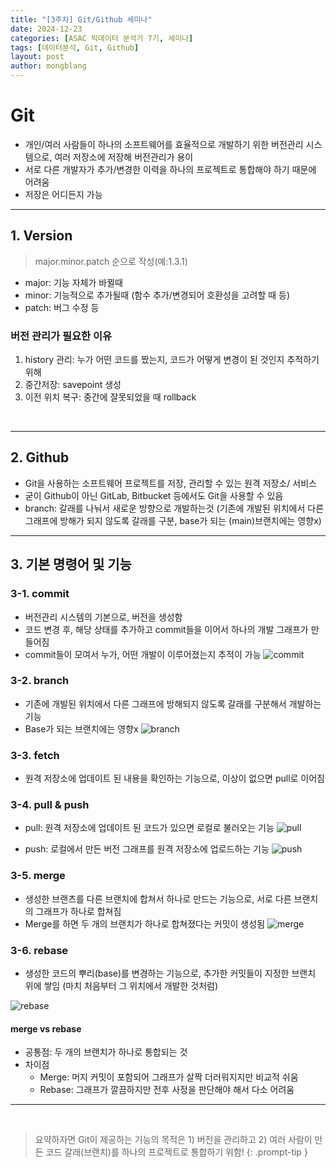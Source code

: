```yaml
---
title: "[3주차] Git/Github 세미나"
date: 2024-12-23
categories: [ASAC 빅데이터 분석가 7기, 세미나]
tags: [데이터분석, Git, Github]
layout: post
author: mongblang
---
```


# Git
- 개인/여러 사람들이 하나의 소프트웨어를 효율적으로 개발하기 위한 버전관리 시스템으로, 여러 저장소에 저장해 버전관리가 용이
- 서로 다른 개발자가 추가/변경한 이력을 하나의 프로젝트로 통합해야 하기 때문에 어려움
- 저장은 어디든지 가능

---

## 1. Version
> major.minor.patch 순으로 작성(예:1.3.1)

- major: 기능 자체가 바뀔때 
- minor: 기능적으로 추가될때 (함수 추가/변경되어 호환성을 고려할 때 등) 
- patch: 버그 수정 등 

### 버전 관리가 필요한 이유
1. history 관리: 누가 어떤 코드를 짰는지, 코드가 어떻게 변경이 된 것인지 추적하기 위해
2. 중간저장: savepoint 생성 
3. 이전 위치 복구: 중간에 잘못되었을 때 rollback

&nbsp;  

---

## 2. Github
- Git을 사용하는 소프트웨어 프로젝트를 저장, 관리할 수 있는 원격 저장소/ 서비스 
- 굳이 Github이 아닌 GitLab, Bitbucket 등에서도 Git을 사용할 수 있음 
- branch: 갈래를 나눠서 새로운 방향으로 개발하는것 (기존에 개발된 위치에서 다른 그래프에 방해가 되지 않도록 갈래를 구분, base가 되는 (main)브랜치에는 영향x) 

---

## 3. 기본 명령어 및 기능
### 3-1. commit
- 버전관리 시스템의 기본으로, 버전을 생성함
- 코드 변경 후, 해당 상태를 추가하고 commit들을 이어서 하나의 개발 그래프가 만들어짐
- commit들이 모여서 누가, 어떤 개발이 이루어졌는지 추적이 가능
![commit](https://github.com/user-attachments/assets/380e5e06-c93c-4a69-beb4-d339879d7469)

### 3-2. branch
- 기존에 개발된 위치에서 다른 그래프에 방해되지 않도록 갈래를 구분해서 개발하는 기능
- Base가 되는 브랜치에는 영향x 
![branch](https://github.com/user-attachments/assets/cf7eca25-a602-47d9-aa6b-44f5de8456ea)

### 3-3. fetch
- 원격 저장소에 업데이트 된 내용을 확인하는 기능으로, 이상이 없으면 pull로 이어짐

### 3-4. pull & push
- pull: 원격 저장소에 업데이트 된 코드가 있으면 로컬로 불러오는 기능 
![pull](https://github.com/user-attachments/assets/33bff55c-90e6-4ce9-b55e-1c3975b6878e)

- push: 로컬에서 만든 버전 그래프를 원격 저장소에 업로드하는 기능 
![push](https://github.com/user-attachments/assets/e282e636-09e9-4748-8c83-543f8cc1071c)

### 3-5. merge
- 생성한 브랜츠를 다른 브랜치에 합쳐서 하나로 만드는 기능으로, 서로 다른 브랜치의 그래프가 하나로 합쳐짐
- Merge를 하면 두 개의 브랜치가 하나로 합쳐졌다는 커밋이 생성됨 
![merge](https://github.com/user-attachments/assets/f34f0787-a563-45a6-8f54-b6ad7a1fc065)

### 3-6. rebase
- 생성한 코드의 뿌리(base)를 변경하는 기능으로, 추가한 커밋들이 지정한 브랜치 위에 쌓임 (마치 처음부터 그 위치에서 개발한 것처럼)

![rebase](https://github.com/user-attachments/assets/3818383c-04e3-4115-85df-d800c6049ff8)

#### merge vs rebase
- 공통점: 두 개의 브랜치가 하나로 통합되는 것
- 차이점
    - Merge: 머지 커밋이 포함되어 그래프가 살짝 더러워지지만 비교적 쉬움
    - Rebase: 그래프가 깔끔하지만 전후 사정을 판단해야 해서 다소 어려움 

---
&nbsp;  

> 요약하자면 Git이 제공하는 기능의 목적은 1) 버전을 관리하고 2) 여러 사람이 만든 코드 갈래(브랜치)를 하나의 프로젝트로 통합하기 위함! 
{: .prompt-tip }